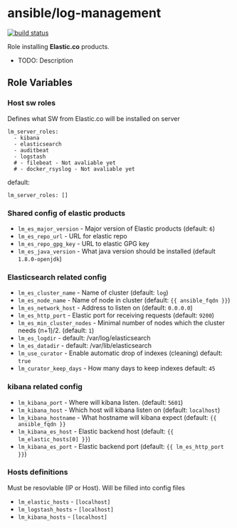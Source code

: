 ansible/log-management
=========
[![build status][img-build-status]][link-build-status]

Role installing **Elastic.co** products.

* TODO: Description

Role Variables
--------------


### Host sw roles
Defines what SW from Elastic.co will be installed on server
```
lm_server_roles:
  - kibana
  - elasticsearch
  - auditbeat
  - logstash
  # - filebeat - Not avaliable yet
  # - docker_rsyslog - Not avaliable yet
  ```
default:
```
lm_server_roles: []
```


### Shared config of elastic products
* `lm_es_major_version` - Major version of Elastic products (default: `6`)
* `lm_es_repo_url` - URL for elastic repo
* `lm_es_repo_gpg_key` - URL to elastic GPG key
* `lm_es_java_version` - What java version should be installed (default `1.8.0-openjdk`)

### Elasticsearch related config
* `lm_es_cluster_name` - Name of cluster (default: `log`)
* `lm_es_node_name` - Name of node in cluster (default: `{{ ansible_fqdn }}`)
* `lm_es_network_host` - Address to listen on (default: `0.0.0.0`)
* `lm_es_http_port` - Elastic port for receiving requests (default: `9200`)
* `lm_es_min_cluster_nodes` - Minimal number of nodes which the
 cluster needs (n+1)/2. (default: `1`)
* `lm_es_logdir` - default: /var/log/elasticsearch
* `lm_es_datadir` - default: /var/lib/elasticsearch
* `lm_use_curator` - Enable automatic drop of indexes (cleaning) default: `true`
* `lm_curator_keep_days` - How many days to keep indexes default: `45`

### kibana related config
* `lm_kibana_port` - Where will kibana listen. (default: `5601`)
* `lm_kibana_host` - Which host will kibana listen on (default: `localhost`)
* `lm_kibana_hostname` - What hostname will kibana expect (default: `{{ ansible_fqdn }}`
* `lm_kibana_es_host` - Elastic backend host (default: `{{ lm_elastic_hosts[0] }}`)
* `lm_kibana_es_port` - Elastic backend port (default: `{{ lm_es_http_port }}`)

### Hosts definitions
Must be resovlable (IP or Host). Will be filled into config files
* `lm_elastic_hosts` - `[localhost]`
* `lm_logstash_hosts` - `[localhost]`
* `lm_kibana_hosts` - `[localhost]`




[img-build-status]: http://gitlab.betsys.com/ansible/log-management/badges/master/build.svg
[link-build-status]: http://gitlab.betsys.com/ansible/log-management/builds

